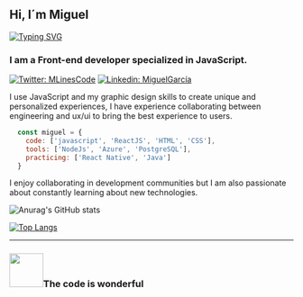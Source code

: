 ## Hi, I´m Miguel

[![Typing SVG](https://readme-typing-svg.herokuapp.com?font=&size=33&color=60F7C8&background=FBFF4400&center=true&vCenter=true&width=410&height=55&lines=Frontend+Developer)](https://git.io/typing-svg)

###  I am a Front-end developer specialized in JavaScript.

[![Twitter: MLinesCode](https://img.shields.io/twitter/follow/MLinesCode?style=social)](https://twitter.com/MLinesCode)
[![Linkedin: MiguelGarcía](https://img.shields.io/badge/-MiguelGarcía-blue?style=flat-square&logo=Linkedin&logoColor=white&link=https://www.linkedin.com/in/miguel-garcía-86a139165/)](https://www.linkedin.com/in/miguel-garcía-86a139165/)

I use JavaScript and my graphic design skills to create unique and personalized experiences, I have experience collaborating between engineering and ux/ui to bring the best experience to users.

```javascript
  const miguel = {
    code: ['javascript', 'ReactJS', 'HTML', 'CSS'],
    tools: ['NodeJs', 'Azure', 'PostgreSQL'],
    practicing: ['React Native', 'Java']
  }
```

I enjoy collaborating in development communities but I am also passionate about constantly learning about new technologies.

![Anurag's GitHub stats](https://github-readme-stats.vercel.app/api?username=mlinescode&show_icons=true&theme=radical&hide=contribs)

[![Top Langs](https://github-readme-stats.vercel.app/api/top-langs/?username=mlinescode&layout=compact&theme=radical)](https://github.com/anuraghazra/github-readme-stats)

---

### <img src="https://media.giphy.com/media/USV0ym3bVWQJJmNu3N/giphy.gif" width="60">The code is wonderful
